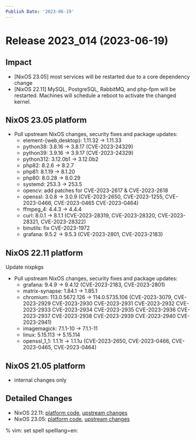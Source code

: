 ```yaml
---
Publish Date: '2023-06-19'
---
```


# Release 2023_014 (2023-06-19)

## Impact

- [NixOS 23.05] most services will be restarted due to a core dependency change
- [NixOS 22.11] MySQL, PostgreSQL, RabbitMQ, and php-fpm will be restarted. Machines will schedule a reboot to activate the changed kernel.

## NixOS 23.05 platform

- Pull upstream NixOS changes, security fixes and package updates:
    - element-{web,desktop}: 1.11.32 -> 1.11.33
    - python38: 3.8.16 -> 3.8.17 (CVE-2023-24329)
    - python39: 3.9.16 -> 3.9.17 (CVE-2023-24329)
    - python312: 3.12.0b1 -> 3.12.0b2
    - php82: 8.2.6 -> 8.2.7
    - php81: 8.1.19 -> 8.1.20
    - php80: 8.0.28 -> 8.0.29
    - systemd: 253.3 -> 253.5
    - opencv: add patches for CVE-2023-2617 & CVE-2023-2618
    - openssl: 3.0.8 -> 3.0.9 (CVE-2023-2650, CVE-2023-1255, CVE-2023-0466, CVE-2023-0465
               CVE-2023-0464)
    - ffmpeg_4: 4.4.3 -> 4.4.4
    - curl: 8.0.1 -> 8.1.1 (CVE-2023-28319, CVE-2023-28320, CVE-2023-28321,
               CVE-2023-28322)
    - binutils: fix CVE-2023-1972
    - grafana: 9.5.2 -> 9.5.3 (CVE-2023-2801, CVE-2023-2183)

## NixOS 22.11 platform

Update nixpkgs

- Pull upstream NixOS changes, security fixes and package updates:
	- grafana: 9.4.9 -> 9.4.12 (CVE-2023-2183, CVE-2023-2801)
	- matrix-synapse: 1.84.1 -> 1.85.1
	- chromium: 113.0.5672.126 -> 114.0.5735.106 (CVE-2023-3079, CVE-2023-2929 CVE-2023-2930 CVE-2023-2931 CVE-2023-2932 CVE-2023-2933
		CVE-2023-2934 CVE-2023-2935 CVE-2023-2936 CVE-2023-2937 CVE-2023-2938
		CVE-2023-2939 CVE-2023-2940 CVE-2023-2941)
	- imagemagick: 7.1.1-10 -> 7.1.1-11
	- linux: 5.15.113 -> 5.15.114
	- openssl_1_1: 1.1.1t -> 1.1.1u (CVE-2023-2650, CVE-2023-0466,
	  CVE-2023-0465, CVE-2023-0464)

## NixOS 21.05 platform

- internal changes only

## Detailed Changes

- NixOS 22.11: [platform code](https://github.com/flyingcircusio/fc-nixos/compare/fc/r2023_013/22.11...449165cd3ad153895e5f3f2d59561fbf6148c6bf),
  [upstream changes](https://github.com/flyingcircusio/nixpkgs/compare/ad5484e847e0e52abd904f4fe401ad39018dac14...fd2c629c33c2212c4444edd8fe59d9d83276af26)
- NixOS 23.05: [platform code](https://github.com/flyingcircusio/fc-nixos/compare/fc/r2023_013/23.05...ec8b95f6460681c2d8f1797294d445a1e0f4276b),
  [upstream changes](https://github.com/flyingcircusio/nixpkgs/compare/77c38c7fcc30beb3e99159c3ed3b5a8944dd20a0...b73bbe5b2e29337b49d6bb6e65a8f275bcce6cc1)

% vim: set spell spelllang=en:

